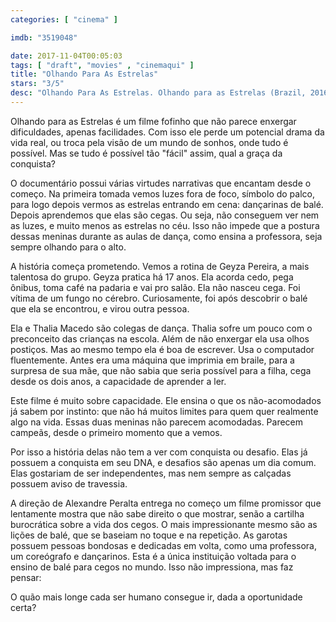 ```yaml
---
categories: [ "cinema" ]

imdb: "3519048"

date: 2017-11-04T00:05:03
tags: [ "draft", "movies" , "cinemaqui" ]
title: "Olhando Para As Estrelas"
stars: "3/5"
desc: "Olhando Para As Estrelas. Olhando para as Estrelas (Brazil, 2016). Dirigido por Alexandre Peralta. Escrito por Melissa Rebelo Kerezsi, Alexandre Peralta. Com Geyza Pereira (Geyza), Fernanda C. Bianchini Saad (Fernanda Bianchini), Thalia Macedo (Thalia), Cesar Albuquerque (Cesar), Sandra Macedo (Sandra)."
---
```

Olhando para as Estrelas é um filme fofinho que não parece enxergar dificuldades, apenas facilidades. Com isso ele perde um potencial drama da vida real, ou troca pela visão de um mundo de sonhos, onde tudo é possível. Mas se tudo é possível tão "fácil" assim, qual a graça da conquista?

O documentário possui várias virtudes narrativas que encantam desde o começo. Na primeira tomada vemos luzes fora de foco, símbolo do palco, para logo depois vermos as estrelas entrando em cena: dançarinas de balé. Depois aprendemos que elas são cegas. Ou seja, não conseguem ver nem as luzes, e muito menos as estrelas no céu. Isso não impede que a postura dessas meninas durante as aulas de dança, como ensina a professora, seja sempre olhando para o alto.

A história começa prometendo. Vemos a rotina de Geyza Pereira, a mais talentosa do grupo. Geyza pratica há 17 anos. Ela acorda cedo, pega ônibus, toma café na padaria e vai pro salão. Ela não nasceu cega. Foi vítima de um fungo no cérebro. Curiosamente, foi após descobrir o balé que ela se encontrou, e virou outra pessoa.

Ela e Thalia Macedo são colegas de dança. Thalia sofre um pouco com o preconceito das crianças na escola. Além de não enxergar ela usa olhos postiços. Mas ao mesmo tempo ela é boa de escrever. Usa o computador fluentemente. Antes era uma máquina que imprimia em braile, para a surpresa de sua mãe, que não sabia que seria possível para a filha, cega desde os dois anos, a capacidade de aprender a ler.

Este filme é muito sobre capacidade. Ele ensina o que os não-acomodados já sabem por instinto: que não há muitos limites para quem quer realmente algo na vida. Essas duas meninas não parecem acomodadas. Parecem campeãs, desde o primeiro momento que a vemos.

Por isso a história delas não tem a ver com conquista ou desafio. Elas já possuem a conquista em seu DNA, e desafios são apenas um dia comum. Elas gostariam de ser independentes, mas nem sempre as calçadas possuem aviso de travessia.

A direção de Alexandre Peralta entrega no começo um filme promissor que lentamente mostra que não sabe direito o que mostrar, senão a cartilha burocrática sobre a vida dos cegos. O mais impressionante mesmo são as lições de balé, que se baseiam no toque e na repetição. As garotas possuem pessoas bondosas e dedicadas em volta, como uma professora, um coreógrafo e dançarinos. Esta é a única instituição voltada para o ensino de balé para cegos no mundo. Isso não impressiona, mas faz pensar:

O quão mais longe cada ser humano consegue ir, dada a oportunidade certa?
